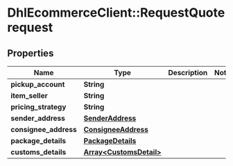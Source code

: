 # DhlEcommerceClient::RequestQuoterequest

## Properties
Name | Type | Description | Notes
------------ | ------------- | ------------- | -------------
**pickup_account** | **String** |  |
**item_seller** | **String** |  |
**pricing_strategy** | **String** |  |
**sender_address** | [**SenderAddress**](SenderAddress.md) |  |
**consignee_address** | [**ConsigneeAddress**](ConsigneeAddress.md) |  |
**package_details** | [**PackageDetails**](PackageDetails.md) |  |
**customs_details** | [**Array&lt;CustomsDetail&gt;**](CustomsDetail.md) |  |


